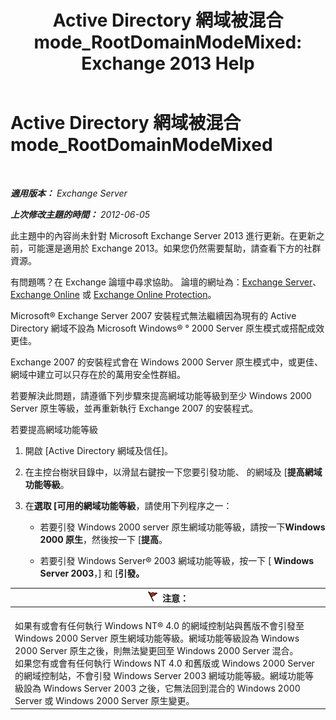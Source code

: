 ﻿---
title: 'Active Directory 網域被混合 mode_RootDomainModeMixed: Exchange 2013 Help'
TOCTitle: Active Directory 網域被混合 mode_RootDomainModeMixed
ms:assetid: 9f60096e-3eaa-40d8-bde5-13ada5855702
ms:mtpsurl: https://technet.microsoft.com/zh-tw/library/ms.exch.setupreadiness.rootdomainmodemixed(v=EXCHG.150)
ms:contentKeyID: 50473852
ms.date: 05/21/2018
mtps_version: v=EXCHG.150
ms.translationtype: MT
---

# Active Directory 網域被混合 mode\_RootDomainModeMixed

 

_**適用版本：** Exchange Server_

_**上次修改主題的時間：** 2012-06-05_

此主題中的內容尚未針對 Microsoft Exchange Server 2013 進行更新。在更新之前，可能還是適用於 Exchange 2013。如果您仍然需要幫助，請查看下方的社群資源。

有問題嗎？在 Exchange 論壇中尋求協助。 論壇的網址為：[Exchange Server](https://go.microsoft.com/fwlink/p/?linkid=60612)、 [Exchange Online](https://go.microsoft.com/fwlink/p/?linkid=267542) 或 [Exchange Online Protection](https://go.microsoft.com/fwlink/p/?linkid=285351)。

Microsoft® Exchange Server 2007 安裝程式無法繼續因為現有的 Active Directory 網域不設為 Microsoft Windows® ° 2000 Server 原生模式或搭配成效更佳。

Exchange 2007 的安裝程式會在 Windows 2000 Server 原生模式中，或更佳、 網域中建立可以只存在於的萬用安全性群組。

若要解決此問題，請遵循下列步驟來提高網域功能等級到至少 Windows 2000 Server 原生等級，並再重新執行 Exchange 2007 的安裝程式。

若要提高網域功能等級

1.  開啟 \[Active Directory 網域及信任\]。

2.  在主控台樹狀目錄中，以滑鼠右鍵按一下您要引發功能、 的網域及 \[**提高網域功能等級**。

3.  在**選取 \[可用的網域功能等級**，請使用下列程序之一：
    
      - 若要引發 Windows 2000 server 原生網域功能等級，請按一下**Windows 2000 原生**，然後按一下 \[**提高**。
    
      - 若要引發 Windows Server® 2003 網域功能等級，按一下 \[ **Windows Server 2003**，\] 和 \[**引發。**

<table>
<thead>
<tr class="header">
<th><img src="images/Dd876857.Caution(EXCHG.150).gif" title="注意" alt="注意" />注意：</th>
</tr>
</thead>
<tbody>
<tr class="odd">
<td><br />
如果有或會有任何執行 Windows NT® 4.0 的網域控制站與舊版不會引發至 Windows 2000 Server 原生網域功能等級。網域功能等級設為 Windows 2000 Server 原生之後，則無法變更回至 Windows 2000 Server 混合。<br />
如果您有或會有任何執行 Windows NT 4.0 和舊版或 Windows 2000 Server 的網域控制站，不會引發 Windows Server 2003 網域功能等級。網域功能等級設為 Windows Server 2003 之後，它無法回到混合的 Windows 2000 Server 或 Windows 2000 Server 原生變更。</td>
</tr>
</tbody>
</table>

